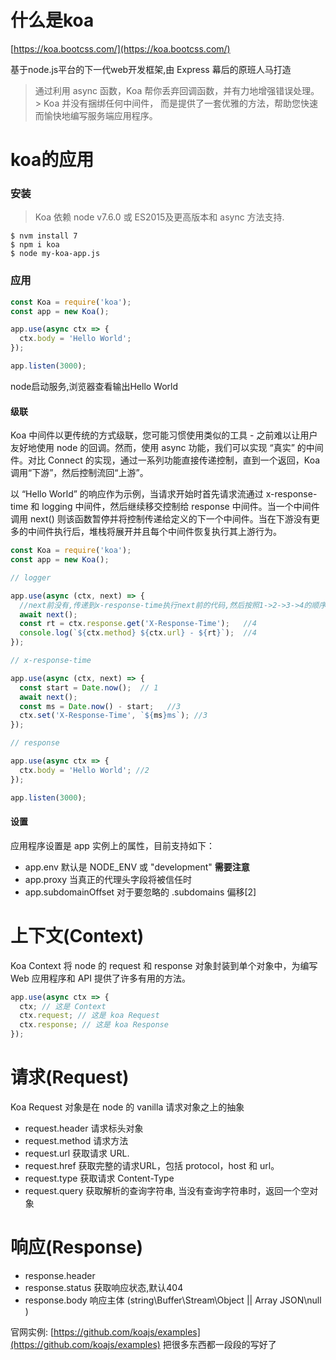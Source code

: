 # 什么是koa
[https://koa.bootcss.com/](https://koa.bootcss.com/)

基于node.js平台的下一代web开发框架,由 Express 幕后的原班人马打造
>通过利用 async 函数，Koa 帮你丢弃回调函数，并有力地增强错误处理。 >
>Koa 并没有捆绑任何中间件， 而是提供了一套优雅的方法，帮助您快速而愉快地编写服务端应用程序。

# koa的应用
### 安装
> Koa 依赖 node v7.6.0 或 ES2015及更高版本和 async 方法支持.
```
$ nvm install 7
$ npm i koa
$ node my-koa-app.js
```
### 应用
```JavaScript
const Koa = require('koa');
const app = new Koa();

app.use(async ctx => {
  ctx.body = 'Hello World';
});

app.listen(3000);
```
node启动服务,浏览器查看输出Hello World

#### 级联
Koa 中间件以更传统的方式级联，您可能习惯使用类似的工具 - 之前难以让用户友好地使用 node 的回调。然而，使用 async 功能，我们可以实现 “真实” 的中间件。对比 Connect 的实现，通过一系列功能直接传递控制，直到一个返回，Koa 调用“下游”，然后控制流回“上游”。

以 “Hello World” 的响应作为示例，当请求开始时首先请求流通过 x-response-time 和 logging 中间件，然后继续移交控制给 response 中间件。当一个中间件调用 next() 则该函数暂停并将控制传递给定义的下一个中间件。当在下游没有更多的中间件执行后，堆栈将展开并且每个中间件恢复执行其上游行为。
```JavaScript
const Koa = require('koa');
const app = new Koa();

// logger

app.use(async (ctx, next) => {
  //next前没有,传递到x-response-time执行next前的代码,然后按照1->2->3->4的顺序执行
  await next();
  const rt = ctx.response.get('X-Response-Time');   //4
  console.log(`${ctx.method} ${ctx.url} - ${rt}`);  //4
});

// x-response-time

app.use(async (ctx, next) => {
  const start = Date.now();  // 1
  await next();
  const ms = Date.now() - start;   //3
  ctx.set('X-Response-Time', `${ms}ms`); //3
});

// response

app.use(async ctx => {
  ctx.body = 'Hello World'; //2
});

app.listen(3000);
```

#### 设置
应用程序设置是 app 实例上的属性，目前支持如下：
* app.env 默认是 NODE_ENV 或 "development"   **需要注意**
* app.proxy 当真正的代理头字段将被信任时
* app.subdomainOffset 对于要忽略的 .subdomains 偏移[2]

# 上下文(Context)
Koa Context 将 node 的 request 和 response 对象封装到单个对象中，为编写 Web 应用程序和 API 提供了许多有用的方法。
```JavaScript
app.use(async ctx => {
  ctx; // 这是 Context
  ctx.request; // 这是 koa Request
  ctx.response; // 这是 koa Response
});
```

# 请求(Request)
Koa Request 对象是在 node 的 vanilla 请求对象之上的抽象
* request.header 请求标头对象
* request.method 请求方法
* request.url 获取请求 URL.
* request.href 获取完整的请求URL，包括 protocol，host 和 url。
* request.type 获取请求 Content-Type
* request.query 获取解析的查询字符串, 当没有查询字符串时，返回一个空对象

# 响应(Response)
* response.header
* response.status  获取响应状态,默认404
* response.body 响应主体 (string\Buffer\Stream\Object || Array JSON\null )

官网实例:
[https://github.com/koajs/examples](https://github.com/koajs/examples)
把很多东西都一段段的写好了